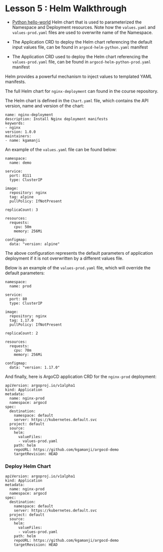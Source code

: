 # Lesson 5 : Helm Walkthrough

- [Python hello-world](https://github.com/udacity/nd064_course_1/tree/main/solutions/helm/python-helloworld) Helm chart that is used to parameterized the Namespace and Deployment resources. Note how the `values.yaml` and `values-prod.yaml` files are used to overwrite name of the Namespace.

- The Application CRD to deploy the Helm chart referencing the default input values file, can be found in `argocd-helm-python.yaml` manifest

- The Application CRD used to deploy the Helm chart referencing the `values-prod.yaml` file, can be found in `argocd-helm-python-prod.yaml` manifest

Helm provides a powerful mechanism to inject values to templated YAML manifests.

The full Helm chart for `nginx-deployment` can found in the course repository.

The Helm chart is defined in the `Chart.yaml` file, which contains the API version, name and version of the chart:

```apiVersion: v1
name: nginx-deployment
description: Install Nginx deployment manifests 
keywords:
- nginx 
version: 1.0.0
maintainers:
- name: kgamanji 
```

An example of the `values.yaml` file can be found below:

```
namespace:
  name: demo

service:
  port: 8111
  type: ClusterIP

image:
  repository: nginx 
  tag: alpine
  pullPolicy: IfNotPresent

replicaCount: 3

resources:
  requests:
    cpu: 50m
    memory: 256Mi

configmap:
  data: "version: alpine"
```

The above configuration represents the default parameters of application deployment if it is not overwritten by a different values file.

Below is an example of the `values-prod.yaml` file, which will override the default parameters:

```
namespace:
  name: prod

service:
  port: 80
  type: ClusterIP

image:
  repository: nginx
  tag: 1.17.0
  pullPolicy: IfNotPresent

replicaCount: 2

resources:
  requests:
    cpu: 70m
    memory: 256Mi

configmap:
  data: "version: 1.17.0"
```

And finally, here is ArgoCD application CRD for the `nginx-prod` deployment:

```
apiVersion: argoproj.io/v1alpha1
kind: Application
metadata:
  name: nginx-prod
  namespace: argocd
spec:
  destination:
    namespace: default
    server: https://kubernetes.default.svc
  project: default
  source:
    helm:
      valueFiles:
      - values-prod.yaml
    path: helm
    repoURL: https://github.com/kgamanji/argocd-demo
    targetRevision: HEAD
```

### Deploy Helm Chart

```
apiVersion: argoproj.io/v1alpha1
kind: Application
metadata:
  name: nginx-prod
  namespace: argocd
spec:
  destination:
    namespace: default
    server: https://kubernetes.default.svc
  project: default
  source:
    helm:
      valueFiles:
      - values-prod.yaml
    path: helm
    repoURL: https://github.com/kgamanji/argocd-demo
    targetRevision: HEAD
```
